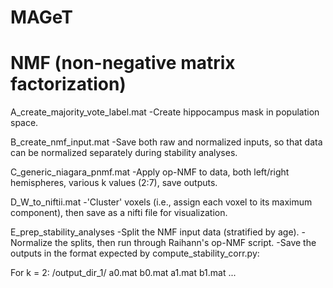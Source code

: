 # MAGeT

# NMF (non-negative matrix factorization)

A_create_majority_vote_label.mat
-Create hippocampus mask in population space.

B_create_nmf_input.mat
-Save both raw and normalized inputs, so that data can be normalized separately during stability analyses.

C_generic_niagara_pnmf.mat
-Apply op-NMF to data, both left/right hemispheres, various k values (2:7), save outputs. 

D_W_to_niftii.mat
-'Cluster' voxels (i.e., assign each voxel to its maximum component), then save as a nifti file for visualization.

E_prep_stability_analyses
-Split the NMF input data (stratified by age).
-Normalize the splits, then run through Raihann's op-NMF script.
-Save the outputs in the format expected by compute_stability_corr.py:

  For k = 2:
  /output_dir_1/
    a0.mat
    b0.mat
    a1.mat
    b1.mat
    ...
